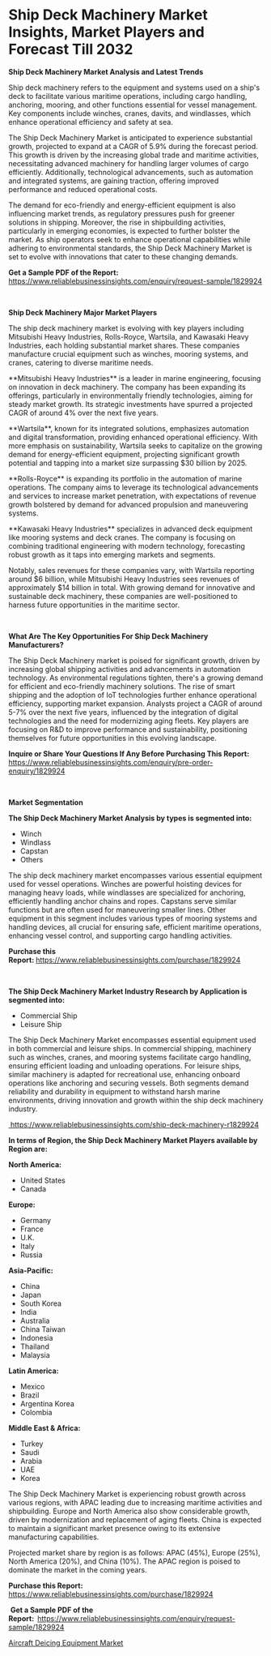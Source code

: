 <p><h1>Ship Deck Machinery Market Insights, Market Players and Forecast Till 2032</h1></p><p><strong>Ship Deck Machinery Market Analysis and Latest Trends</strong></p>
<p><p>Ship deck machinery refers to the equipment and systems used on a ship's deck to facilitate various maritime operations, including cargo handling, anchoring, mooring, and other functions essential for vessel management. Key components include winches, cranes, davits, and windlasses, which enhance operational efficiency and safety at sea.</p><p>The Ship Deck Machinery Market is anticipated to experience substantial growth, projected to expand at a CAGR of 5.9% during the forecast period. This growth is driven by the increasing global trade and maritime activities, necessitating advanced machinery for handling larger volumes of cargo efficiently. Additionally, technological advancements, such as automation and integrated systems, are gaining traction, offering improved performance and reduced operational costs. </p><p>The demand for eco-friendly and energy-efficient equipment is also influencing market trends, as regulatory pressures push for greener solutions in shipping. Moreover, the rise in shipbuilding activities, particularly in emerging economies, is expected to further bolster the market. As ship operators seek to enhance operational capabilities while adhering to environmental standards, the Ship Deck Machinery Market is set to evolve with innovations that cater to these changing demands.</p></p>
<p><strong>Get a Sample PDF of the Report:&nbsp;</strong> <a href="https://www.reliablebusinessinsights.com/enquiry/request-sample/1829924?utm_campaign=2271&utm_medium=2&utm_source=Github&utm_content=ia&utm_term=23022025&utm_id=ship-deck-machinery">https://www.reliablebusinessinsights.com/enquiry/request-sample/1829924</a></p>
<p>&nbsp;</p>
<p><strong>Ship Deck Machinery Major Market Players</strong></p>
<p><p>The ship deck machinery market is evolving with key players including Mitsubishi Heavy Industries, Rolls-Royce, Wartsila, and Kawasaki Heavy Industries, each holding substantial market shares. These companies manufacture crucial equipment such as winches, mooring systems, and cranes, catering to diverse maritime needs.</p><p>**Mitsubishi Heavy Industries** is a leader in marine engineering, focusing on innovation in deck machinery. The company has been expanding its offerings, particularly in environmentally friendly technologies, aiming for steady market growth. Its strategic investments have spurred a projected CAGR of around 4% over the next five years.</p><p>**Wartsila**, known for its integrated solutions, emphasizes automation and digital transformation, providing enhanced operational efficiency. With more emphasis on sustainability, Wartsila seeks to capitalize on the growing demand for energy-efficient equipment, projecting significant growth potential and tapping into a market size surpassing $30 billion by 2025.</p><p>**Rolls-Royce** is expanding its portfolio in the automation of marine operations. The company aims to leverage its technological advancements and services to increase market penetration, with expectations of revenue growth bolstered by demand for advanced propulsion and maneuvering systems.</p><p>**Kawasaki Heavy Industries** specializes in advanced deck equipment like mooring systems and deck cranes. The company is focusing on combining traditional engineering with modern technology, forecasting robust growth as it taps into emerging markets and segments.</p><p>Notably, sales revenues for these companies vary, with Wartsila reporting around $6 billion, while Mitsubishi Heavy Industries sees revenues of approximately $14 billion in total. With growing demand for innovative and sustainable deck machinery, these companies are well-positioned to harness future opportunities in the maritime sector.</p></p>
<p>&nbsp;</p>
<p><strong>What Are The Key Opportunities For Ship Deck Machinery Manufacturers?</strong></p>
<p><p>The Ship Deck Machinery market is poised for significant growth, driven by increasing global shipping activities and advancements in automation technology. As environmental regulations tighten, there's a growing demand for efficient and eco-friendly machinery solutions. The rise of smart shipping and the adoption of IoT technologies further enhance operational efficiency, supporting market expansion. Analysts project a CAGR of around 5-7% over the next five years, influenced by the integration of digital technologies and the need for modernizing aging fleets. Key players are focusing on R&D to improve performance and sustainability, positioning themselves for future opportunities in this evolving landscape.</p></p>
<p><strong>Inquire or Share Your Questions If Any Before Purchasing This Report:</strong> <a href="https://www.reliablebusinessinsights.com/enquiry/pre-order-enquiry/1829924?utm_campaign=2271&utm_medium=2&utm_source=Github&utm_content=ia&utm_term=23022025&utm_id=ship-deck-machinery">https://www.reliablebusinessinsights.com/enquiry/pre-order-enquiry/1829924</a></p>
<p>&nbsp;</p>
<p><strong>Market Segmentation</strong></p>
<p><strong>The Ship Deck Machinery Market Analysis by types is segmented into:</strong></p>
<p><ul><li>Winch</li><li>Windlass</li><li>Capstan</li><li>Others</li></ul></p>
<p><p>The ship deck machinery market encompasses various essential equipment used for vessel operations. Winches are powerful hoisting devices for managing heavy loads, while windlasses are specialized for anchoring, efficiently handling anchor chains and ropes. Capstans serve similar functions but are often used for maneuvering smaller lines. Other equipment in this segment includes various types of mooring systems and handling devices, all crucial for ensuring safe, efficient maritime operations, enhancing vessel control, and supporting cargo handling activities.</p></p>
<p><strong>Purchase this Report:&nbsp;</strong><a href="https://www.reliablebusinessinsights.com/purchase/1829924?utm_campaign=2271&utm_medium=2&utm_source=Github&utm_content=ia&utm_term=23022025&utm_id=ship-deck-machinery">https://www.reliablebusinessinsights.com/purchase/1829924</a></p>
<p>&nbsp;</p>
<p><strong>The Ship Deck Machinery Market Industry Research by Application is segmented into:</strong></p>
<p><ul><li>Commercial Ship</li><li>Leisure Ship</li></ul></p>
<p><p>The Ship Deck Machinery Market encompasses essential equipment used in both commercial and leisure ships. In commercial shipping, machinery such as winches, cranes, and mooring systems facilitate cargo handling, ensuring efficient loading and unloading operations. For leisure ships, similar machinery is adapted for recreational use, enhancing onboard operations like anchoring and securing vessels. Both segments demand reliability and durability in equipment to withstand harsh marine environments, driving innovation and growth within the ship deck machinery industry.</p></p>
<p><a href="https://www.reliablebusinessinsights.com/ship-deck-machinery-r1829924?utm_campaign=2271&utm_medium=2&utm_source=Github&utm_content=ia&utm_term=23022025&utm_id=ship-deck-machinery">&nbsp;https://www.reliablebusinessinsights.com/ship-deck-machinery-r1829924</a></p>
<p><strong>In terms of Region, the Ship Deck Machinery Market Players available by Region are:</strong></p>
<p>
    <p> <strong> North America: </strong>
        <ul>
            <li>United States</li>
            <li>Canada</li>
        </ul>
        </p> 
    <p> <strong> Europe: </strong>
        <ul>
            <li>Germany</li>
            <li>France</li>
            <li>U.K.</li>
            <li>Italy</li>
            <li>Russia</li>
        </ul>
        </p> 
    <p> <strong> Asia-Pacific: </strong>
        <ul>
            <li>China</li>
            <li>Japan</li>
            <li>South Korea</li>
            <li>India</li>
            <li>Australia</li>
            <li>China Taiwan</li>
            <li>Indonesia</li>
            <li>Thailand</li>
            <li>Malaysia</li>
        </ul>
        </p> 
    <p> <strong> Latin America: </strong>
        <ul>
            <li>Mexico</li>
            <li>Brazil</li>
            <li>Argentina Korea</li>
            <li>Colombia</li>
        </ul>
        </p> 
    <p> <strong> Middle East & Africa: </strong>
        <ul>
            <li>Turkey</li>
            <li>Saudi</li>
            <li>Arabia</li>
            <li>UAE</li>
            <li>Korea</li>
        </ul>
    </p>
    </p>
<p><p>The Ship Deck Machinery Market is experiencing robust growth across various regions, with APAC leading due to increasing maritime activities and shipbuilding. Europe and North America also show considerable growth, driven by modernization and replacement of aging fleets. China is expected to maintain a significant market presence owing to its extensive manufacturing capabilities.</p><p>Projected market share by region is as follows: APAC (45%), Europe (25%), North America (20%), and China (10%). The APAC region is poised to dominate the market in the coming years.</p></p>
<p><strong>Purchase this Report: </strong><a href="https://www.reliablebusinessinsights.com/purchase/1829924?utm_campaign=2271&utm_medium=2&utm_source=Github&utm_content=ia&utm_term=23022025&utm_id=ship-deck-machinery">https://www.reliablebusinessinsights.com/purchase/1829924</a></p>
<p>&nbsp;<strong>Get a Sample PDF of the Report:&nbsp;&nbsp;</strong><a href="https://www.reliablebusinessinsights.com/enquiry/request-sample/1829924?utm_campaign=2271&utm_medium=2&utm_source=Github&utm_content=ia&utm_term=23022025&utm_id=ship-deck-machinery">https://www.reliablebusinessinsights.com/enquiry/request-sample/1829924</a></p>
<p><strong></strong></p>
<p><p><a href="https://github.com/lindaopodray/Market-Research-Report-List-1/blob/main/aircraft-deicing-equipment-market.md?utm_campaign=2271&utm_medium=2&utm_source=Github&utm_content=ia&utm_term=23022025&utm_id=ship-deck-machinery">Aircraft Deicing Equipment Market</a></p></p>